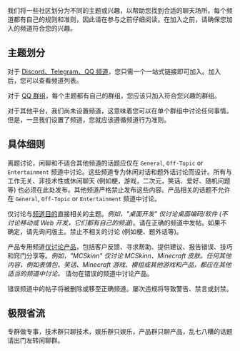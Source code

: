我们将一些社区划分为不同的主题或兴趣，以帮助您找到合适的聊天场所。每个频道都有自己的规则和准则，因此请在参与之前仔细阅读。在加入之前，请确保您加入的频道符合您的兴趣。

## 主题划分

对于 <u>Discord、Telegram、QQ 频道</u>，您只需一个一站式链接即可加入。加入后，您可以查看频道列表。

对于 <u>QQ 群组</u>，每个主题都有自己的群组，您应该只加入符合您兴趣的群组。

对于其他平台，我们尚未设置频道，这意味着您可以在单个群组中讨论任何事情。但是，一旦我们设置了频道，您就应该遵循频道行为准则。

## 具体细则

离题讨论，闲聊和不适合其他频道的话题应仅在 `General`, `Off-Topic` or `Entertainment` 频道中讨论。这些频道专为休闲对话和题外话讨论而设计。所有与工作无关、非技术性或休闲聊天 (例如梗，游戏，二次元，笑话、爱好、随机问题等) 也必须在此处发布。其他频道严格禁止发布这些内容。产品相关的话题不允许在 `General`, `Off-Topic` or `Entertainment` 频道中讨论。

仅讨论与<u>频道目的</u>直接相关的主题。*例如，"桌面开发" 仅讨论桌面编码/软件 (不讨论移动或 Web 开发，它们都有自己的频道)*。请在正确的频道中发帖。如果不确定，请先询问版主。禁止不相关的讨论 (例如梗、题外话等)。

产品专用频道<u>仅讨论产品</u>，包括客户反馈、寻求帮助、提供建议、报告错误、技巧和窍门分享等。*例如，"MCSkinn" 仅讨论 MCSkinn、Minecraft 皮肤。任何其他内容，例如表情包、笑话、Minecraft 游戏、模组或其他游戏和产品，都应在其他适当的频道中讨论。* 请勿在错误的频道中讨论产品。

错误频道中的帖子将被删除或移至正确频道。屡次违规将导致警告、禁言或封禁。


## 极限省流

专群做专事，技术群只聊技术，娱乐群只娱乐，产品群只聊产品，乱七八糟的话题请出门左转闲聊群。